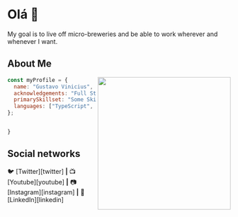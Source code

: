 
# Olá 👋

My goal is to live off micro-breweries and be able to work wherever and whenever I want.

## About Me

<img align="right" width="300" src="https://i2.wp.com/allhtaccess.info/wp-content/uploads/2018/03/programming.gif?fit=1281%2C716&ssl=1" />

```javascript
const myProfile = {
  name: "Gustavo Vinicius",
  acknowledgements: "Full Stack Indie Hacker Entrepreneur",
  primarySkillset: "Some Skills",
  languages: ["TypeScript", "Next", "React", "Postgresql", "Node"]
};


}
```

## Social networks

🐦 [Twitter][twitter] **|**
📺 [Youtube][youtube] **|**
📷 [Instagram][instagram] **|**
👔 [LinkedIn][linkedin]

